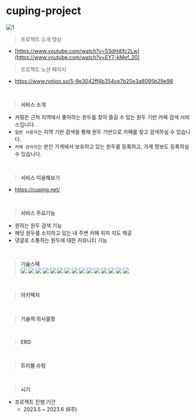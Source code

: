 # cuping-project
![1](https://github.com/cuping-project/cuping-fe/assets/55288856/912c0f95-b3e2-469c-bf90-1288efe435b9)

> 프로젝트 소개 영상
- [https://www.youtube.com/watch?v=53dH4lfc2Lw](https://www.youtube.com/watch?v=EY7-kMef_20)

> 프로젝트 노션 페이지
- https://www.notion.so/5-9e3042ff4b354ce7b20e3a8095b29e98
<br/>



> **서비스 소개**

- 커핑은 근처 지역에서 좋아하는 원두를 찾아 즐길 수 있는 원두 기반 카페 검색 서비스입니다.
- `일반 사용자`는 지역 기반 검색을 통해 원두 기반으로 카페를 찾고 검색하실 수 있습니다.
- `카페 관리자`는 본인 가게에서 보유하고 있는 원두를 등록하고, 가게 정보도 등록하실 수 있습니다.
<br/>

> **서비스 이용해보기**
- https://cuping.net/
<br/>

> **서비스 주요기능**
- 원하는 원두 검색 기능
- 해당 원두를 소지하고 있는 내 주변 카페 위치 지도 제공
- 댓글로 소통하는 원두에 대한 커뮤니티 기능
<br/>

>**기술스택**
<br/> <img src="https://img.shields.io/badge/aws-232F3E?style=for-the-badge&logo=aws&logoColor=white"> <img src="https://img.shields.io/badge/Java-007396?style=for-the-badge&logo=Java&logoColor=white"/> <img src="https://img.shields.io/badge/gradle-02303A?style=for-the-badge&logo=gradle&logoColor=white"/>  <img src="https://img.shields.io/badge/SpringSecurity-6DB33F?style=for-the-badge&logo=SpringSecurity&logoColor=white"/> <img src="https://img.shields.io/badge/SpringBoot-6DB33F?style=for-the-badge&logo=springboot&logoColor=white"/> <img src="https://img.shields.io/badge/JsonWebTokens-000000?style=for-the-badge&logo=jsonwebtokens&logoColor=white"> <img src="https://img.shields.io/badge/AmazonRDS-527FFF?style=for-the-badge&logo=AmazonRDS&logoColor=white"/> <img src="https://img.shields.io/badge/redis-DC382D?style=for-the-badge&logo=redis&logoColor=white"/> <img src="https://img.shields.io/badge/AWS Route 53-FF6C37?style=for-the-badge&logoColor=white"> <img src="https://img.shields.io/badge/https-527FFF?style=for-the-badge"> <img src="https://img.shields.io/badge/AmazonEC2-FF9900?style=for-the-badge&logo=AmazonEC2&logoColor=white"/> <img src="https://img.shields.io/badge/AmazonS3-569A31?style=for-the-badge&logo=AmazonS3&logoColor=white"/> <img src="https://img.shields.io/badge/MySQL-4479A1?style=for-the-badge&logo=MySQL&logoColor=white"/> <img src="https://camo.githubusercontent.com/54a2f74f3cbb3cb810faa417fb9a56b4d947be01e868ab624b3f251a1062257b/68747470733a2f2f696d672e736869656c64732e696f2f62616467652f67697468756220616374696f6e732d3230383846463f7374796c653d666f722d7468652d6261646765266c6f676f3d67697468756220616374696f6e73266c6f676f436f6c6f723d7768697465"> <img src="https://camo.githubusercontent.com/a831a652fb5370367ee71ae4255e39623b9edf7e60ffbcf7ba356b1d82a09538/68747470733a2f2f696d672e736869656c64732e696f2f62616467652f737072696e672064617461206a70612d4632384431413f7374796c653d666f722d7468652d6261646765266c6f676f3d737072696e67646174616a7061266c6f676f436f6c6f723d7768697465">
<br/>

> **아키텍처**
<br/>

> **기술적 의사결정**
<br/>

> **ERD**
<br/>

> **트러블 슈팅**
<br/>

> **시기**
> 
- 프로젝트 진행 기간
    - 2023.5 ~ 2023.6 (6주)
